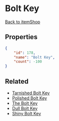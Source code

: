 # Bolt Key

<no description available>

[Back to itemShop](../item-shops.md)

## Properties

```json
{
    "id": 178,
    "name": "Bolt Key",
    "count": -100
}
```

## Related

- [Tarnished Bolt Key](../items/4891-tarnished-bolt-key.md)
- [Polished Bolt Key](../items/4899-polished-bolt-key.md)
- [The Bolt Key](../items/4907-the-bolt-key.md)
- [Dull Bolt Key](../items/5066-dull-bolt-key.md)
- [Shiny Bolt Key](../items/5074-shiny-bolt-key.md)

